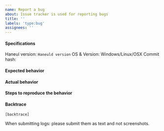 ```yaml
---
name: Report a bug
about: Issue tracker is used for reporting bugs
title: ''
labels: 'type:bug'
assignees: ''
---
```


#### Specifications

Haneul version: `Haneuld version`
OS & Version: Windows/Linux/OSX
Commit hash: 

#### Expected behavior


#### Actual behavior


#### Steps to reproduce the behavior


#### Backtrace

````
[backtrace]
````

When submitting logs: please submit them as text and not screenshots.
